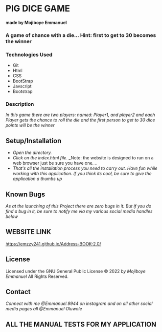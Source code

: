 # PIG DICE GAME

#### made by Mojiboye Emmanuel

### A game of chance with a die... Hint: first to get to 30 becomes the winner

### Technologies Used
* Git
* Html
* CSS
* BootStrap
* Javscript 
* Bootstrap


### Description
_In this game there are two players: named: Player1, and player2 and each Player gets the chance to roll the die and the first person to get to 30 dice points will be the winner_

## Setup/Installation
* _Open the directory._
* _Click on the index.html file._
_Note: the website is designed to run on a web browser just be sure you have one. _
* _That's all the installation process you need to carry out. Have fun while working with this application. If you think its cool, be sure to give the application a thumbs up_

## Known Bugs
_As at the launching of this Project there are zero bugs in it. But if you do find a bug in it, be sure to notify me via my various social media handles below_

## WEBSITE LINK
https://emzzy241.github.io/Address-BOOK-2.0/


## License 
Licensed under the GNU General Public License 
© 2022 _by Mojiboye Emmanuel_ All Rights Reserved.

## Contact
_Connect with me @Emmanuel.9944 on instagram and on all other social media pages all @Emmanuel Oluwole_



















## ALL THE MANUAL TESTS FOR MY APPLICATION













